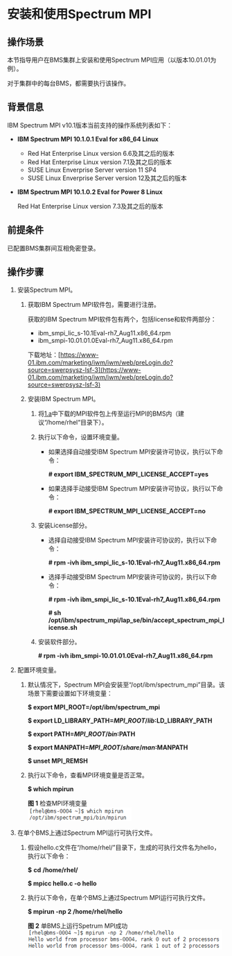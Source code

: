 # 安装和使用Spectrum MPI<a name="ZH-CN_TOPIC_0075662279"></a>

## 操作场景<a name="section47808951691"></a>

本节指导用户在BMS集群上安装和使用Spectrum MPI应用（以版本10.01.01为例）。

对于集群中的每台BMS，都需要执行该操作。

## 背景信息<a name="section5463777516930"></a>

IBM Spectrum MPI v10.1版本当前支持的操作系统列表如下：

-   **IBM Spectrum MPI 10.1.0.1 Eval for x86\_64 Linux**
    -   Red Hat Enterprise Linux version 6.6及其之后的版本
    -   Red Hat Enterprise Linux version 7.1及其之后的版本
    -   SUSE Linux Enverprise Server version 11 SP4
    -   SUSE Linux Enverprise Server version 12及其之后的版本

-   **IBM Spectrum MPI 10.1.0.2 Eval for Power 8 Linux**

    Red Hat Enterprise Linux version 7.3及其之后的版本


## 前提条件<a name="section45473155161046"></a>

已配置BMS集群间互相免密登录。

## 操作步骤<a name="section61610422161116"></a>

1.  安装Spectrum MPI。
    1.  <a name="li42894275161236"></a>获取IBM Spectrum MPI软件包，需要进行注册。

        获取的IBM Spectrum MPI软件包有两个，包括license和软件两部分：

        -   ibm\_smpi\_lic\_s-10.1Eval-rh7\_Aug11.x86\_64.rpm
        -   ibm\_smpi-10.01.01.0Eval-rh7\_Aug11.x86\_64.rpm

        下载地址：[https://www-01.ibm.com/marketing/iwm/iwm/web/preLogin.do?source=swerpsysz-lsf-3](https://www-01.ibm.com/marketing/iwm/iwm/web/preLogin.do?source=swerpsysz-lsf-3)

    2.  安装IBM Spectrum MPI。
        1.  将[1.a](#li42894275161236)中下载的MPI软件包上传至运行MPI的BMS内（建议“/home/rhel“目录下）。
        2.  执行以下命令，设置环境变量。
            -   如果选择自动接受IBM Spectrum MPI安装许可协议，执行以下命令：

                **\# export IBM\_SPECTRUM\_MPI\_LICENSE\_ACCEPT=yes**

            -   如果选择手动接受IBM Spectrum MPI安装许可协议，执行以下命令：

                **\# export IBM\_SPECTRUM\_MPI\_LICENSE\_ACCEPT=no**


        3.  安装License部分。
            -   选择自动接受IBM Spectrum MPI安装许可协议的，执行以下命令：

                **\# rpm -ivh ibm\_smpi\_lic\_s-10.1Eval-rh7\_Aug11.x86\_64.rpm**

            -   选择手动接受IBM Spectrum MPI安装许可协议的，执行以下命令：

                **\# rpm -ivh ibm\_smpi\_lic\_s-10.1Eval-rh7\_Aug11.x86\_64.rpm**

                **\# sh /opt/ibm/spectrum\_mpi/lap\_se/bin/accept\_spectrum\_mpi\_license.sh**


        4.  安装软件部分。

            **\# rpm -ivh ibm\_smpi-10.01.01.0Eval-rh7\_Aug11.x86\_64.rpm**



2.  配置环境变量。
    1.  默认情况下，Spectrum MPI会安装至“/opt/ibm/spectrum\_mpi”目录。该场景下需要设置如下环境变量：

        **$ export MPI\_ROOT=/opt/ibm/spectrum\_mpi**

        **$ export LD\_LIBRARY\_PATH=$MPI\_ROOT/lib:$LD\_LIBRARY\_PATH**

        **$ export PATH=$MPI\_ROOT/bin:$PATH**

        **$ export MANPATH=$MPI\_ROOT/share/man:$MANPATH**

        **$ unset MPI\_REMSH**

    2.  执行以下命令，查看MPI环境变量是否正常。

        **$ which mpirun**

        **图 1**  检查MPI环境变量<a name="fig13101155891920"></a>  
        ![](figures/检查MPI环境变量.png "检查MPI环境变量")


3.  在单个BMS上通过Spectrum MPI运行可执行文件。
    1.  假设hello.c文件在“/home/rhel/”目录下，生成的可执行文件名为hello，执行以下命令：

        **$** **cd** **/home/rhel/**

        **$ mpicc hello.c -o hello**

    2.  执行以下命令，在单个BMS上通过Spectrum MPI运行可执行文件。

        **$ mpirun -np 2 /home/rhel/hello**

        **图 2**  单BMS上运行Spetrum MPI成功<a name="fig41566070163251"></a>  
        ![](figures/单BMS上运行Spetrum-MPI成功.png "单BMS上运行Spetrum-MPI成功")



